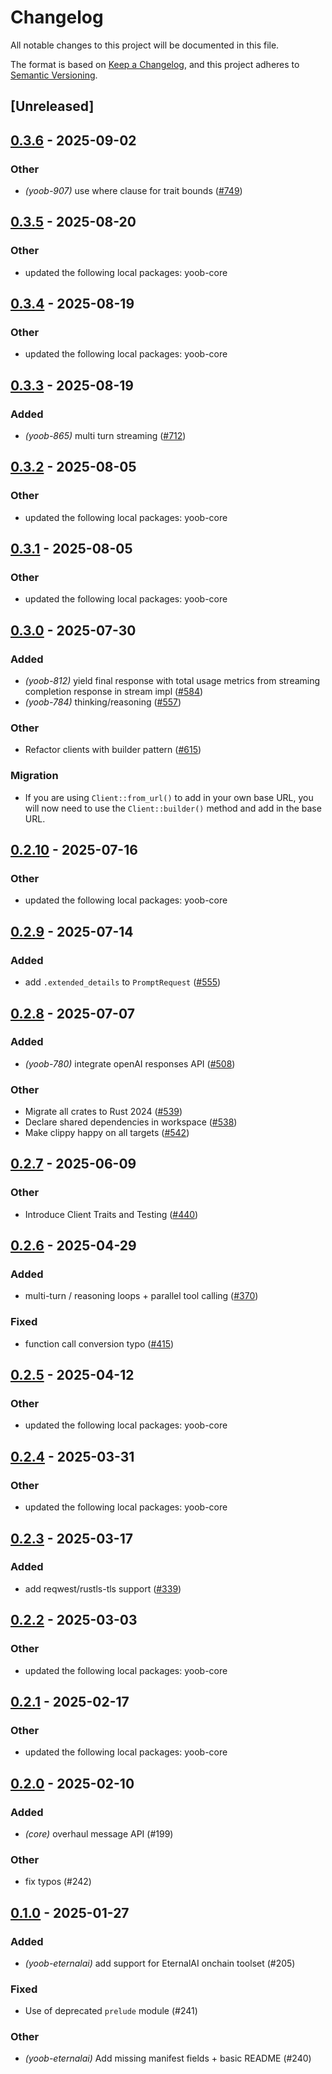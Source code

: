 # Changelog

All notable changes to this project will be documented in this file.

The format is based on [Keep a Changelog](https://keepachangelog.com/en/1.0.0/),
and this project adheres to [Semantic Versioning](https://semver.org/spec/v2.0.0.html).

## [Unreleased]

## [0.3.6](https://github.com/caojin0321/yoob/compare/yoob-eternalai-v0.3.5...yoob-eternalai-v0.3.6) - 2025-09-02

### Other

- *(yoob-907)* use where clause for trait bounds ([#749](https://github.com/caojin0321/yoob/pull/749))

## [0.3.5](https://github.com/caojin0321/yoob/compare/yoob-eternalai-v0.3.4...yoob-eternalai-v0.3.5) - 2025-08-20

### Other

- updated the following local packages: yoob-core

## [0.3.4](https://github.com/caojin0321/yoob/compare/yoob-eternalai-v0.3.3...yoob-eternalai-v0.3.4) - 2025-08-19

### Other

- updated the following local packages: yoob-core

## [0.3.3](https://github.com/caojin0321/yoob/compare/yoob-eternalai-v0.3.2...yoob-eternalai-v0.3.3) - 2025-08-19

### Added

- *(yoob-865)* multi turn streaming ([#712](https://github.com/caojin0321/yoob/pull/712))

## [0.3.2](https://github.com/caojin0321/yoob/compare/yoob-eternalai-v0.3.1...yoob-eternalai-v0.3.2) - 2025-08-05

### Other

- updated the following local packages: yoob-core

## [0.3.1](https://github.com/caojin0321/yoob/compare/yoob-eternalai-v0.3.0...yoob-eternalai-v0.3.1) - 2025-08-05

### Other

- updated the following local packages: yoob-core

## [0.3.0](https://github.com/caojin0321/yoob/compare/yoob-eternalai-v0.2.10...yoob-eternalai-v0.3.0) - 2025-07-30

### Added

- *(yoob-812)* yield final response with total usage metrics from streaming completion response in stream impl ([#584](https://github.com/caojin0321/yoob/pull/584))
- *(yoob-784)* thinking/reasoning ([#557](https://github.com/caojin0321/yoob/pull/557))

### Other

- Refactor clients with builder pattern ([#615](https://github.com/caojin0321/yoob/pull/615))

### Migration

- If you are using `Client::from_url()` to add in your own base URL, you will now need to use the `Client::builder()` method and add in the base URL.

## [0.2.10](https://github.com/caojin0321/yoob/compare/yoob-eternalai-v0.2.9...yoob-eternalai-v0.2.10) - 2025-07-16

### Other

- updated the following local packages: yoob-core

## [0.2.9](https://github.com/caojin0321/yoob/compare/yoob-eternalai-v0.2.8...yoob-eternalai-v0.2.9) - 2025-07-14

### Added

- add `.extended_details` to `PromptRequest` ([#555](https://github.com/caojin0321/yoob/pull/555))

## [0.2.8](https://github.com/caojin0321/yoob/compare/yoob-eternalai-v0.2.7...yoob-eternalai-v0.2.8) - 2025-07-07

### Added

- *(yoob-780)* integrate openAI responses API ([#508](https://github.com/caojin0321/yoob/pull/508))

### Other

- Migrate all crates to Rust 2024 ([#539](https://github.com/caojin0321/yoob/pull/539))
- Declare shared dependencies in workspace ([#538](https://github.com/caojin0321/yoob/pull/538))
- Make clippy happy on all targets ([#542](https://github.com/caojin0321/yoob/pull/542))

## [0.2.7](https://github.com/caojin0321/yoob/compare/yoob-eternalai-v0.2.6...yoob-eternalai-v0.2.7) - 2025-06-09

### Other

- Introduce Client Traits and Testing ([#440](https://github.com/caojin0321/yoob/pull/440))

## [0.2.6](https://github.com/caojin0321/yoob/compare/yoob-eternalai-v0.2.5...yoob-eternalai-v0.2.6) - 2025-04-29

### Added

- multi-turn / reasoning loops + parallel tool calling ([#370](https://github.com/caojin0321/yoob/pull/370))

### Fixed

- function call conversion typo ([#415](https://github.com/caojin0321/yoob/pull/415))

## [0.2.5](https://github.com/caojin0321/yoob/compare/yoob-eternalai-v0.2.4...yoob-eternalai-v0.2.5) - 2025-04-12

### Other

- updated the following local packages: yoob-core

## [0.2.4](https://github.com/caojin0321/yoob/compare/yoob-eternalai-v0.2.3...yoob-eternalai-v0.2.4) - 2025-03-31

### Other

- updated the following local packages: yoob-core

## [0.2.3](https://github.com/caojin0321/yoob/compare/yoob-eternalai-v0.2.2...yoob-eternalai-v0.2.3) - 2025-03-17

### Added

- add reqwest/rustls-tls support ([#339](https://github.com/caojin0321/yoob/pull/339))

## [0.2.2](https://github.com/caojin0321/yoob/compare/yoob-eternalai-v0.2.1...yoob-eternalai-v0.2.2) - 2025-03-03

### Other

- updated the following local packages: yoob-core

## [0.2.1](https://github.com/caojin0321/yoob/compare/yoob-eternalai-v0.2.0...yoob-eternalai-v0.2.1) - 2025-02-17

### Other

- updated the following local packages: yoob-core

## [0.2.0](https://github.com/caojin0321/yoob/compare/yoob-eternalai-v0.1.0...yoob-eternalai-v0.2.0) - 2025-02-10

### Added

- *(core)* overhaul message API (#199)

### Other

- fix typos (#242)

## [0.1.0](https://github.com/caojin0321/yoob/releases/tag/yoob-eternalai-v0.1.0) - 2025-01-27

### Added

- *(yoob-eternalai)* add support for EternalAI onchain toolset (#205)

### Fixed

- Use of deprecated `prelude` module (#241)

### Other

- *(yoob-eternalai)* Add missing manifest fields + basic README (#240)
